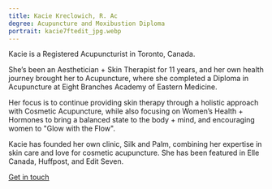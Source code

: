 ```yaml
---
title: Kacie Kreclowich, R. Ac
degree: Acupuncture and Moxibustion Diploma
portrait: kacie7ftedit_jpg.webp
---
```

Kacie is a Registered Acupuncturist in Toronto, Canada.

She’s been an Aesthetician + Skin Therapist for 11 years, and her own health journey brought her to Acupuncture, where she completed a Diploma in Acupuncture at Eight Branches Academy of Eastern Medicine. 

Her focus is to continue providing skin therapy through a holistic approach with Cosmetic Acupuncture, while also focusing on Women’s Health + Hormones to bring a balanced state to the body + mind, and encouraging women to "Glow with the Flow".

Kacie has founded her own clinic, Silk and Palm, combining her expertise in skin care and love for cosmetic acupuncture. She has been featured in Elle Canada, Huffpost, and Edit Seven.

[​Get in touch](https://www.silkandpalm.ca/)